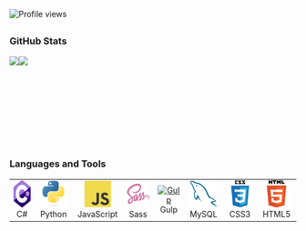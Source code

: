 ![Profile views](https://gpvc.arturio.dev/YarikMix)

## <h3 align="left">GitHub Stats</h3>

<div align="center" style="display: flex;">
  <img height="150em" src="https://github-readme-stats.vercel.app/api?username=YarikMix&show_icons=true&title_color=007bff&text_color=e7e7e7&icon_color=007bff&bg_color=171c28" />
  <img height="150em" src="https://github-readme-stats.vercel.app/api/top-langs/?username=YarikMix&langs_count=10&layout=compact&title_color=007bff&text_color=e7e7e7&icon_color=007bff&bg_color=171c28" />
</div>

## <h3 align="left">Languages and Tools</h3>

<!-- <img align="left" alt="HTML5" width="26px" src="https://raw.githubusercontent.com/github/explore/80688e429a7d4ef2fca1e82350fe8e3517d3494d/topics/html/html.png"/>

<img align="left" alt="CSS3" width="26px" src="https://raw.githubusercontent.com/github/explore/80688e429a7d4ef2fca1e82350fe8e3517d3494d/topics/css/css.png"/>

<img align="left" alt="Javascript" width="26px" src="https://upload.wikimedia.org/wikipedia/commons/thumb/9/99/Unofficial_JavaScript_logo_2.svg/512px-Unofficial_JavaScript_logo_2.svg.png" />

<img align="left" alt="Python" width="26px" src="https://raw.githubusercontent.com/github/explore/80688e429a7d4ef2fca1e82350fe8e3517d3494d/topics/python/python.png"/>

<img align="left" alt="MySQL" width="26px" src="https://raw.githubusercontent.com/github/explore/80688e429a7d4ef2fca1e82350fe8e3517d3494d/topics/mysql/mysql.png"/>

<img align="left" alt="Git" width="26px" src="https://raw.githubusercontent.com/github/explore/80688e429a7d4ef2fca1e82350fe8e3517d3494d/topics/git/git.png"/>
 -->

<table>
	<tr>
		<td align="center" width="96">
			<a href="#">
				<img src="./img/c-sharp-logo.svg" width="48" height="48" alt="C#"/>
			</a>
			<br>C#
		</td>
		<td align="center" width="96">
			<a href="#">
				<img src="./img/python-logo.svg" width="48" height="48" alt="Python"/>
			</a>
			<br>Python
		</td>
		<td align="center" width="96">
			<a href="#">
				<img src="./img/javascript-original.svg" width="48" height="48" alt="JavaScript"/>
			</a>
			<br>JavaScript
		</td>
		<td align="center" width="96">
			<a href="#">
				<img src="./img/sass-original.svg" width="48" height="48" alt="Sass"/>
			</a>
			<br>Sass
		</td>
		<td align="center" width="96">
			<a href="#">
				<img src="https://upload.wikimedia.org/wikipedia/commons/thumb/7/72/Gulp.js_Logo.svg/1200px-Gulp.js_Logo.svg.png" height="48" alt="Gulp"/>
			</a>
			<br>Gulp
		</td>
		<td align="center" width="96">
			<a href="#">
				<img src="./img/mysql-original.svg" width="48" height="48" alt="MySQL"/>
			</a>
			<br>MySQL
		</td>
		<td align="center" width="96">
			<a href="#">
				<img src="https://raw.githubusercontent.com/github/explore/80688e429a7d4ef2fca1e82350fe8e3517d3494d/topics/css/css.png" width="48" height="48" alt="CSS3"/>
			</a>
			<br>CSS3
		</td>
		<td align="center" width="96">
			<a href="#">
				<img src="https://raw.githubusercontent.com/github/explore/80688e429a7d4ef2fca1e82350fe8e3517d3494d/topics/html/html.png" width="48" height="48" alt="HTML5"/>
			</a>
			<br>HTML5
		</td>
	</tr>
</table>